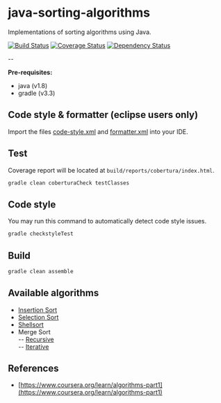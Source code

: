 # java-sorting-algorithms
Implementations of sorting algorithms using Java.

[![Build Status](https://travis-ci.org/marioluan/java-sorting-algorithms.svg?branch=master)](https://travis-ci.org/marioluan/java-sorting-algorithms)
[![Coverage Status](https://coveralls.io/repos/github/marioluan/java-sorting-algorithms/badge.svg?branch=master)](https://coveralls.io/github/marioluan/java-sorting-algorithms?branch=master)
[![Dependency Status](https://www.versioneye.com/user/projects/58858fedb194d4003d528a95/badge.svg?style=flat-square)](https://www.versioneye.com/user/projects/58858fedb194d4003d528a95)

--

**Pre-requisites:**
- java (v1.8)
- gradle (v3.3)

## Code style & formatter (eclipse users only)
Import the files [code-style.xml](code-style.xml) and [formatter.xml](formatter.xml) into your IDE.

## Test
Coverage report will be located at `build/reports/cobertura/index.html`.
```bash
gradle clean coberturaCheck testClasses
```

## Code style
You may run this command to automatically detect code style issues.
```bash
gradle checkstyleTest
```

## Build
```bash
gradle clean assemble
```

## Available algorithms
- [Insertion Sort](https://github.com/marioluan/java-sorting-algorithms/blob/master/src/main/java/io/github/marioluan/algorithms/sorting/InsertionSort.java)
- [Selection Sort](https://github.com/marioluan/java-sorting-algorithms/blob/master/src/main/java/io/github/marioluan/algorithms/sorting/SelectionSort.java)
- [Shellsort](https://github.com/marioluan/java-sorting-algorithms/blob/master/src/main/java/io/github/marioluan/algorithms/sorting/ShellSort.java)
- Merge Sort  
-- [Recursive](https://github.com/marioluan/java-sorting-algorithms/blob/master/src/main/java/io/github/marioluan/algorithms/sorting/MergeSortRecursive.java)  
-- [Iterative](https://github.com/marioluan/java-sorting-algorithms/blob/master/src/main/java/io/github/marioluan/algorithms/sorting/MergeSortIterative.java)

## References
- [https://www.coursera.org/learn/algorithms-part1](https://www.coursera.org/learn/algorithms-part1)
